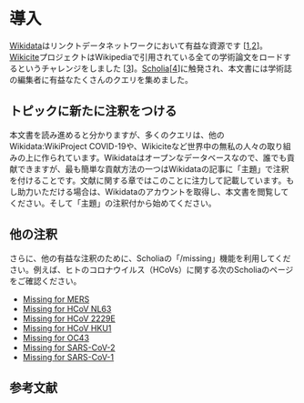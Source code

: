 # 導入

[Wikidata](https://wikidata.org/)はリンクトデータネットワークにおいて有益な資源です [<a href="#citeref1">1</a>,<a href="#citeref2">2</a>]。[Wikicite](http://wikicite.org/)プロジェクトはWikipediaで引用されている全ての学術論文をロードするというチャレンジをしました [<a href="#citeref3">3</a>]。[Scholia](https://tools.wmflabs.org/scholia/)[<a href="#citeref4">4</a>]に触発され、本文書には学術誌の編集者に有益なたくさんのクエリを集めました。

## トピックに新たに注釈をつける

本文書を読み進めると分かりますが、多くのクエリは、他のWikidata:WikiProject COVID-19や、Wikiciteなど世界中の無私の人々の取り組みの上に作られています。Wikidataはオープンなデータベースなので、誰でも貢献できますが、最も簡単な貢献方法の一つはWikidataの記事に「主題」で注釈を付けることです。文献に関する章ではこのことに注力して記載しています。もし助力いただける場合は、Wikidataのアカウントを取得し、本文書を閲覧してください。そして「主題」の注釈付から始めてください。 

## 他の注釈

さらに、他の有益な注釈のために、Scholiaの「/missing」機能を利用してください。例えば、ヒトのコロナウイルス（HCoVs）に関する次のScholiaのページをご確認ください。

* [Missing for MERS](https://tools.wmflabs.org/scholia/topic/Q4902157/missing)
* [Missing for HCoV NL63](https://tools.wmflabs.org/scholia/topic/Q8351095/missing)
* [Missing for HCoV 2229E](https://tools.wmflabs.org/scholia/topic/Q16983356/missing)
* [Missing for HCoV HKU1](https://tools.wmflabs.org/scholia/topic/Q16983360/missing)
* [Missing for OC43](https://tools.wmflabs.org/scholia/topic/Q16991954/missing)
* [Missing for SARS-CoV-2](https://tools.wmflabs.org/scholia/topic/Q82069695/missing)
* [Missing for SARS-CoV-1](https://tools.wmflabs.org/scholia/topic/Q85438966/missing)

## 参考文献

<references/>